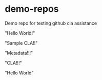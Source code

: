 # demo-repos
Demo repo for testing github cla assistance

"Hello World!"

"Sample CLA!!"

"Metadata!!!"

"CLA!!!"

"Hello World"
